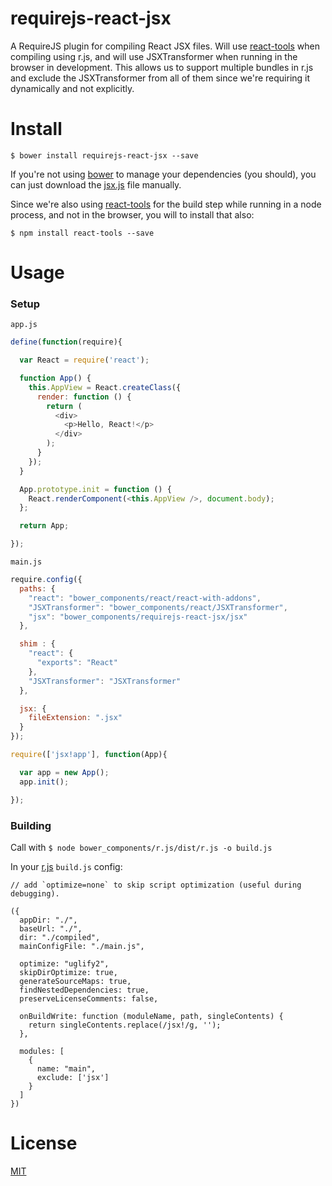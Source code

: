 # requirejs-react-jsx

A RequireJS plugin for compiling React JSX files. Will use [react-tools](https://www.npmjs.org/package/react-tools) when compiling using r.js, and will use JSXTransformer when running in the browser in development. This allows us to support multiple bundles in r.js and exclude the JSXTransformer from all of them since we're requiring it dynamically and not explicitly.

# Install

`$ bower install requirejs-react-jsx --save`

If you're not using [bower](http://bower.io/search/) to manage your dependencies (you should), you can just download the [jsx.js](jsx.js) file manually.

Since we're also using [react-tools](https://www.npmjs.org/package/react-tools) for the build step while running in a node process, and not in the browser, you will to install that also:

 `$ npm install react-tools --save`

# Usage

### Setup

`app.js`

```js
define(function(require){

  var React = require('react');

  function App() {
    this.AppView = React.createClass({
      render: function () {
        return (
          <div>
            <p>Hello, React!</p>
          </div>
        );
      }
    });
  }

  App.prototype.init = function () {
    React.renderComponent(<this.AppView />, document.body);
  };

  return App;

});
```

`main.js`

```js
require.config({
  paths: {
    "react": "bower_components/react/react-with-addons",
    "JSXTransformer": "bower_components/react/JSXTransformer",
    "jsx": "bower_components/requirejs-react-jsx/jsx"
  },

  shim : {
    "react": {
      "exports": "React"
    },
    "JSXTransformer": "JSXTransformer"
  },

  jsx: {
    fileExtension: ".jsx"
  }
});

require(['jsx!app'], function(App){

  var app = new App();
  app.init();

});
```

### Building

Call with `$ node bower_components/r.js/dist/r.js -o build.js`

In your [r.js](https://github.com/jrburke/r.js/) `build.js` config:

```
// add `optimize=none` to skip script optimization (useful during debugging).

({
  appDir: "./",
  baseUrl: "./",
  dir: "./compiled",
  mainConfigFile: "./main.js",

  optimize: "uglify2",
  skipDirOptimize: true,
  generateSourceMaps: true,
  findNestedDependencies: true,
  preserveLicenseComments: false,

  onBuildWrite: function (moduleName, path, singleContents) {
    return singleContents.replace(/jsx!/g, '');
  },

  modules: [
    {
      name: "main",
      exclude: ['jsx']
    }
  ]
})
```

# License

[MIT](LICENSE)

